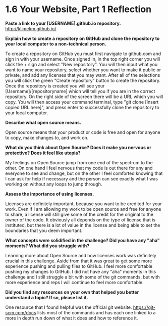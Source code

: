 # 1.6 Your Website, Part 1 Reflection

**Paste a link to your [USERNAME].github.io repository.**
http://klimekm.github.io/

**Explain how to create a repository on GitHub and clone the repository to your local computer to a non-technical person.**

To create a repository on GitHub you must first navigate to github.com and sign in with your username. Once signed in, in the top right corner you will click the + sign and select "New repository". You will then input what you want to name your repository, select whether you want to make it public or private, and add any licenses that you may want. After all of the selections you will click the green "Create repository" button to create the repository. Once the repository is created you will see your [Username]/[repositoryname] which will tell you if you are in the correct repository. On the right side of the screen there will be a URL which you will copy. You will then access your command terminal, type "git clone [Insert copied URL here]", and press enter to successfully clone the repository to your local computer.

**Describe what open source means.**

Open source means that your product or code is free and open for anyone to copy, make changes to, and work on.

**What do you think about Open Source? Does it make you nervous or protective? Does it feel like utopia?**

My feelings on Open Source jump from one end of the spectrum to the other. On one hand I feel nervous that my code is out there for any and everyone to see and change, but on the other I feel comforted knowing that I can ask for help if necessary and the person can see exactly what I was working on without any loops to jump through.

**Assess the importance of using licenses.**

Licenses are definitely important, because you want to be credited for your work. Even if I am allowing my work to be open source and free for anyone to share, a license will still give some of the credit for the original to the owner of the code. It obviously all depends on the type of license that is instituted, but there is a lot of value in the license and being able to set the boundaries that you deem important.

**What concepts were solidified in the challenge? Did you have any "aha" moments? What did you struggle with?**

Learning more about Open Source and how licenses work was definitely crucial in this challenge. Aside from that it was great to get some more experience pushing and pulling files to GitHub. I feel more comfortable pushing my changes to GitHub. I did not have any "aha" moments in this challenge and I still struggle a bit with some of the git commands, but with more experience and reps I will continue to feel more comfortable.


**Did you find any resources on your own that helped you better understand a topic? If so, please list it.**

One resource that I found helpful was the official git website. https://git-scm.com/docs lists most of the commands and has each one linked to a more in depth run down of what it does and how to reference it.

